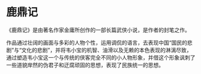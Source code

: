 # 鹿鼎记
《鹿鼎记》是由著名作家金庸所创作的一部长篇武侠小说，是作者的封笔之作。

作品通过壮阔的画面与多彩的人物个性，运用调侃的语言，去表现中国“国民的悲剧”与“文化的悲剧”，并将韦小宝的机智、油滑以及无赖的本色表现的淋漓尽致，通过塑造韦小宝这一个与传统的侠客完全不同的小人物形象，并借这个形象讽刺了一些道貌岸然的伪君子和迂腐顽固的思想，表现了民族统一的思想。

